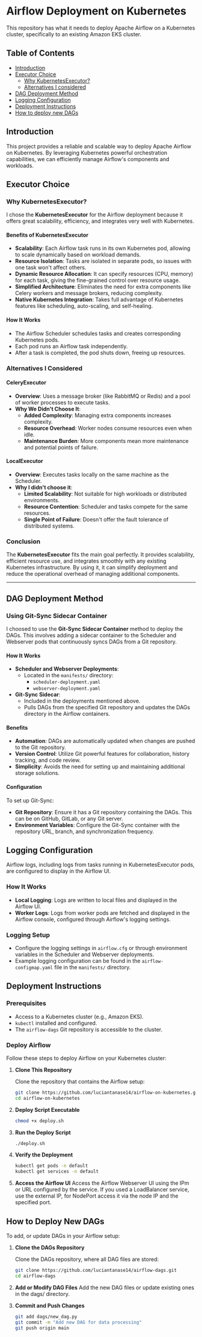 # Airflow Deployment on Kubernetes

This repository has what it needs to deploy Apache Airflow on a Kubernetes cluster, specifically to an existing Amazon EKS cluster.

## Table of Contents

- [Introduction](#introduction)
- [Executor Choice](#executor-choice)
  - [Why KubernetesExecutor?](#why-kubernetesexecutor)
  - [Alternatives I considered](#alternatives-i-considered)
- [DAG Deployment Method](#dag-deployment-method)
- [Logging Configuration](#logging-configuration)
- [Deployment Instructions](#deployment-instructions)
- [How to deploy new DAGs](#how-to-deploy-new-dags)

## Introduction

This project provides a reliable and scalable way to deploy Apache Airflow on Kubernetes. By leveraging Kubernetes powerful orchestration capabilities, we can efficiently manage Airflow's components and workloads.

## Executor Choice

### Why KubernetesExecutor?

I chose the **KubernetesExecutor** for the Airflow deployment because it offers great scalability, efficiency, and integrates very well with Kubernetes.

#### Benefits of KubernetesExecutor

- **Scalability**: Each Airflow task runs in its own Kubernetes pod, allowing to scale dynamically based on workload demands.
- **Resource Isolation**: Tasks are isolated in separate pods, so issues with one task won't affect others.
- **Dynamic Resource Allocation**: It can specify resources (CPU, memory) for each task, giving the fine-grained control over resource usage.
- **Simplified Architecture**: Eliminates the need for extra components like Celery workers and message brokers, reducing complexity.
- **Native Kubernetes Integration**: Takes full advantage of Kubernetes features like scheduling, auto-scaling, and self-healing.

#### How It Works

- The Airflow Scheduler schedules tasks and creates corresponding Kubernetes pods.
- Each pod runs an Airflow task independently.
- After a task is completed, the pod shuts down, freeing up resources.

### Alternatives I Considered

#### CeleryExecutor

- **Overview**: Uses a message broker (like RabbitMQ or Redis) and a pool of worker processes to execute tasks.
- **Why We Didn't Choose It**:
  - **Added Complexity**: Managing extra components increases complexity.
  - **Resource Overhead**: Worker nodes consume resources even when idle.
  - **Maintenance Burden**: More components mean more maintenance and potential points of failure.

#### LocalExecutor

- **Overview**: Executes tasks locally on the same machine as the Scheduler.
- **Why I didn't choose it**:
  - **Limited Scalability**: Not suitable for high workloads or distributed environments.
  - **Resource Contention**: Scheduler and tasks compete for the same resources.
  - **Single Point of Failure**: Doesn't offer the fault tolerance of distributed systems.

### Conclusion

The **KubernetesExecutor** fits the main goal perfectly. It provides scalability, efficient resource use, and integrates smoothly with any existing Kubernetes infrastructure. By using it, it can simplify deployment and reduce the operational overhead of managing additional components.

---

## DAG Deployment Method

### Using Git-Sync Sidecar Container

I choosed to use the **Git-Sync Sidecar Container** method to deploy the DAGs. This involves adding a sidecar container to the Scheduler and Webserver pods that continuously syncs DAGs from a Git repository.

#### How It Works

- **Scheduler and Webserver Deployments**:
  - Located in the `manifests/` directory:
    - `scheduler-deployment.yaml`
    - `webserver-deployment.yaml`
- **Git-Sync Sidecar**:
  - Included in the deployments mentioned above.
  - Pulls DAGs from the specified Git repository and updates the DAGs directory in the Airflow containers.

#### Benefits

- **Automation**: DAGs are automatically updated when changes are pushed to the Git repository.
- **Version Control**: Utilize Git powerful features for collaboration, history tracking, and code review.
- **Simplicity**: Avoids the need for setting up and maintaining additional storage solutions.

#### Configuration

To set up Git-Sync:

- **Git Repository**: Ensure it has a Git repository containing the DAGs. This can be on GitHub, GitLab, or any Git server.
- **Environment Variables**: Configure the Git-Sync container with the repository URL, branch, and synchronization frequency.

## Logging Configuration

Airflow logs, including logs from tasks running in KubernetesExecutor pods, are configured to display in the Airflow UI.

### How It Works

- **Local Logging**: Logs are written to local files and displayed in the Airflow UI.
- **Worker Logs**: Logs from worker pods are fetched and displayed in the Airflow console, configured through Airflow's logging settings.

### Logging Setup

- Configure the logging settings in `airflow.cfg` or through environment variables in the Scheduler and Webserver deployments.
- Example logging configuration can be found in the `airflow-configmap.yaml` file in the `manifests/` directory.

## Deployment Instructions

### Prerequisites

- Access to a Kubernetes cluster (e.g., Amazon EKS).
- `kubectl` installed and configured.
- The `airflow-dags` Git repository is accessible to the cluster.

### Deploy Airflow

Follow these steps to deploy Airflow on your Kubernetes cluster:

1. **Clone This Repository**

   Clone the repository that contains the Airflow setup:

   ```bash
   git clone https://github.com/luciantanase14/airflow-on-kubernetes.git
   cd airflow-on-kubernetes

2. **Deploy Script Executable**
    ```bash
    chmod +x deploy.sh

3. **Run the Deploy Script**
    ```bash
    ./deploy.sh

4. **Verify the Deployment**
    ```bash
    kubectl get pods -n default
    kubectl get services -n default

5. **Access the Airflow UI**
    Access the Airflow Webserver UI using the IPm or URL configured by the service. If you used a LoadBalancer service, use the external IP, for NodePort access it via the node IP and the specified port.


## How to Deploy New DAGs

To add, or update DAGs in your Airflow setup:

1. **Clone the DAGs Repository**

   Clone the DAGs repository, where all DAG files are stored:

   ```bash
   git clone https://github.com/luciantanase14/airflow-dags.git
   cd airflow-dags

2. **Add or Modify DAG Files**
    Add the new DAG files or update existing ones in the dags/ directory.

3. **Commit and Push Changes**
    ```bash
    git add dags/new_dag.py
    git commit -m "Add new DAG for data processing"
    git push origin main
